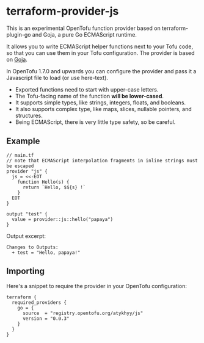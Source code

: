 # terraform-provider-js

This is an experimental OpenTofu function provider based on terraform-plugin-go and Goja, a pure Go ECMAScript runtime.

It allows you to write ECMAScript helper functions next to your Tofu code, so that you can use them in your Tofu configuration. The provider is based on [Goja](https://github.com/dop251/goja).

In OpenTofu 1.7.0 and upwards you can configure the provider and pass it a Javascript file to load (or use here-text).
- Exported functions need to start with upper-case letters.
- The Tofu-facing name of the function **will be lower-cased**.
- It supports simple types, like strings, integers, floats, and booleans.
- It also supports complex type, like maps, slices, nullable pointers, and structures.
- Being ECMAScript, there is very little type safety, so be careful.

## Example

```hcl
// main.tf
// note that ECMAScript interpolation fragments in inline strings must be escaped
provider "js" {
  js = <<-EOT
    function Hello(s) {
      return `Hello, $${s} !`
    }
  EOT
}

output "test" {
  value = provider::js::hello("papaya")
}
```
Output excerpt:
```
Changes to Outputs:
  + test = "Hello, papaya!"
```

## Importing
Here's a snippet to require the provider in your OpenTofu configuration:
```hcl
terraform {
  required_providers {
    go = {
      source  = "registry.opentofu.org/atykhyy/js"
      version = "0.0.3"
    }
  }
}
```
